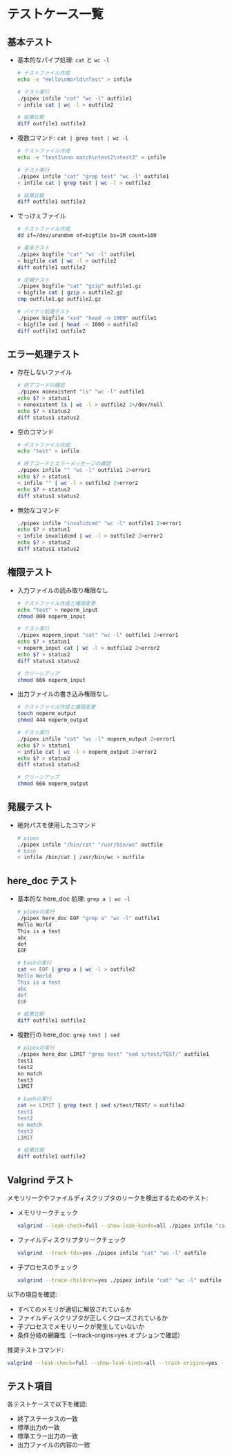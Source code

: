 # テストケース一覧

## 基本テスト

-   基本的なパイプ処理: `cat` と `wc -l`

    ```bash
    # テストファイル作成
    echo -e "Hello\nWorld\nTest" > infile

    # テスト実行
    ./pipex infile "cat" "wc -l" outfile1
    < infile cat | wc -l > outfile2

    # 結果比較
    diff outfile1 outfile2
    ```

-   複数コマンド: `cat | grep test | wc -l`

    ```bash
    # テストファイル作成
    echo -e "test1\nno match\ntest2\ntest3" > infile

    # テスト実行
    ./pipex infile "cat" "grep test" "wc -l" outfile1
    < infile cat | grep test | wc -l > outfile2

    # 結果比較
    diff outfile1 outfile2
    ```

-   でっけぇファイル

    ```bash
    # テストファイル作成
    dd if=/dev/urandom of=bigfile bs=1M count=100

    # 基本テスト
    ./pipex bigfile "cat" "wc -l" outfile1
    < bigfile cat | wc -l > outfile2
    diff outfile1 outfile2

    # 圧縮テスト
    ./pipex bigfile "cat" "gzip" outfile1.gz
    < bigfile cat | gzip > outfile2.gz
    cmp outfile1.gz outfile2.gz

    # バイナリ処理テスト
    ./pipex bigfile "xxd" "head -n 1000" outfile1
    < bigfile xxd | head -n 1000 > outfile2
    diff outfile1 outfile2
    ```

## エラー処理テスト

-   存在しないファイル

    ```bash
    # 終了コードの確認
    ./pipex nonexistent "ls" "wc -l" outfile1
    echo $? > status1
    < nonexistent ls | wc -l > outfile2 2>/dev/null
    echo $? > status2
    diff status1 status2
    ```

-   空のコマンド

    ```bash
    # テストファイル作成
    echo "test" > infile

    # 終了コードとエラーメッセージの確認
    ./pipex infile "" "wc -l" outfile1 2>error1
    echo $? > status1
    < infile "" | wc -l > outfile2 2>error2
    echo $? > status2
    diff status1 status2
    ```

-   無効なコマンド
    ```bash
    ./pipex infile "invalidcmd" "wc -l" outfile1 2>error1
    echo $? > status1
    < infile invalidcmd | wc -l > outfile2 2>error2
    echo $? > status2
    diff status1 status2
    ```

## 権限テスト

-   入力ファイルの読み取り権限なし

    ```bash
    # テストファイル作成と権限変更
    echo "test" > noperm_input
    chmod 000 noperm_input

    # テスト実行
    ./pipex noperm_input "cat" "wc -l" outfile1 2>error1
    echo $? > status1
    < noperm_input cat | wc -l > outfile2 2>error2
    echo $? > status2
    diff status1 status2

    # クリーンアップ
    chmod 666 noperm_input
    ```

-   出力ファイルの書き込み権限なし

    ```bash
    # テストファイル作成と権限変更
    touch noperm_output
    chmod 444 noperm_output

    # テスト実行
    ./pipex infile "cat" "wc -l" noperm_output 2>error1
    echo $? > status1
    < infile cat | wc -l > noperm_output 2>error2
    echo $? > status2
    diff status1 status2

    # クリーンアップ
    chmod 666 noperm_output
    ```

## 発展テスト

-   絶対パスを使用したコマンド
    ```bash
    # pipex
    ./pipex infile "/bin/cat" "/usr/bin/wc" outfile
    # bash
    < infile /bin/cat | /usr/bin/wc > outfile
    ```

## here_doc テスト

-   基本的な here_doc 処理: `grep a | wc -l`

    ```bash
    # pipexの実行
    ./pipex here_doc EOF "grep a" "wc -l" outfile1
    Hello World
    This is a test
    abc
    def
    EOF

    # bashの実行
    cat << EOF | grep a | wc -l > outfile2
    Hello World
    This is a test
    abc
    def
    EOF

    # 結果比較
    diff outfile1 outfile2
    ```

-   複数行の here_doc: `grep test | sed`

    ```bash
    # pipexの実行
    ./pipex here_doc LIMIT "grep test" "sed s/test/TEST/" outfile1
    test1
    test2
    no match
    test3
    LIMIT

    # bashの実行
    cat << LIMIT | grep test | sed s/test/TEST/ > outfile2
    test1
    test2
    no match
    test3
    LIMIT

    # 結果比較
    diff outfile1 outfile2
    ```

## Valgrind テスト

メモリリークやファイルディスクリプタのリークを検出するためのテスト:

-   メモリリークチェック

    ```bash
    valgrind --leak-check=full --show-leak-kinds=all ./pipex infile "cat" "wc -l" outfile
    ```

-   ファイルディスクリプタリークチェック

    ```bash
    valgrind --track-fds=yes ./pipex infile "cat" "wc -l" outfile
    ```

-   子プロセスのチェック
    ```bash
    valgrind --trace-children=yes ./pipex infile "cat" "wc -l" outfile
    ```

以下の項目を確認:

-   すべてのメモリが適切に解放されているか
-   ファイルディスクリプタが正しくクローズされているか
-   子プロセスでメモリリークが発生していないか
-   条件分岐の網羅性（--track-origins=yes オプションで確認）

推奨テストコマンド:

```bash
valgrind --leak-check=full --show-leak-kinds=all --track-origins=yes --trace-children=yes ./pipex infile "cat" "wc -l" outfile
```

## テスト項目

各テストケースで以下を確認:

-   終了ステータスの一致
-   標準出力の一致
-   標準エラー出力の一致
-   出力ファイルの内容の一致
